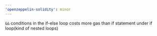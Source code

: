 ```yaml
---
'openzeppelin-solidity': minor
---
```


`&&` conditions in the if-else loop costs more gas than if statement under if loop(kind of nested loops)
